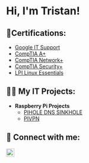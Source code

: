 <h1>Hi, I'm Tristan! <br/></h1>

<h2>🌱Certifications:</h2>

- [Google IT Support](https://www.credly.com/badges/4f2a8fc2-9221-4923-bd33-4a26b244f44c/public_url)
- [CompTIA A+ ](https://www.credly.com/badges/ff5a0b42-fb25-45b0-bd90-4bc49af67639/public_url)
- [CompTIA Network+ ](https://www.credly.com/badges/fa480bb9-eef4-46ee-8862-55c450d13523/public_url)
- [CompTIA Security+ ](https://www.credly.com/badges/4df6b1d5-6cc1-4926-a6a7-836f9f9299a5/public_url)
- [LPI Linux Essentials ](https://github.com/tristanjtate/fixme)

<h2>👨‍💻 My IT Projects:</h2>

- <b>Raspberry Pi Projects</b>
  - [PIHOLE DNS SINKHOLE](https://github.com/tristanjtate/fixme)
  - [PIVPN](https://github.com/tristanjtate/fixme)



<h2> 🤳 Connect with me:</h2>


[<img align="left" alt="Tristan Tate | LinkedIn" width="22px" src="https://cdn.jsdelivr.net/npm/simple-icons@v3/icons/linkedin.svg" />][linkedin]


[linkedin]: https://linkedin.com/in/tristantate/

